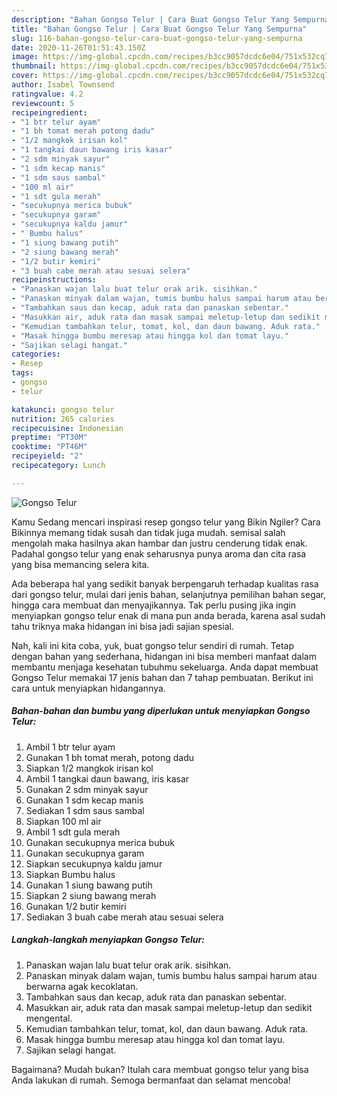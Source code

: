 ```yaml
---
description: "Bahan Gongso Telur | Cara Buat Gongso Telur Yang Sempurna"
title: "Bahan Gongso Telur | Cara Buat Gongso Telur Yang Sempurna"
slug: 116-bahan-gongso-telur-cara-buat-gongso-telur-yang-sempurna
date: 2020-11-26T01:51:43.150Z
image: https://img-global.cpcdn.com/recipes/b3cc9057dcdc6e04/751x532cq70/gongso-telur-foto-resep-utama.jpg
thumbnail: https://img-global.cpcdn.com/recipes/b3cc9057dcdc6e04/751x532cq70/gongso-telur-foto-resep-utama.jpg
cover: https://img-global.cpcdn.com/recipes/b3cc9057dcdc6e04/751x532cq70/gongso-telur-foto-resep-utama.jpg
author: Isabel Townsend
ratingvalue: 4.2
reviewcount: 5
recipeingredient:
- "1 btr telur ayam"
- "1 bh tomat merah potong dadu"
- "1/2 mangkok irisan kol"
- "1 tangkai daun bawang iris kasar"
- "2 sdm minyak sayur"
- "1 sdm kecap manis"
- "1 sdm saus sambal"
- "100 ml air"
- "1 sdt gula merah"
- "secukupnya merica bubuk"
- "secukupnya garam"
- "secukupnya kaldu jamur"
- " Bumbu halus"
- "1 siung bawang putih"
- "2 siung bawang merah"
- "1/2 butir kemiri"
- "3 buah cabe merah atau sesuai selera"
recipeinstructions:
- "Panaskan wajan lalu buat telur orak arik. sisihkan."
- "Panaskan minyak dalam wajan, tumis bumbu halus sampai harum atau berwarna agak kecoklatan."
- "Tambahkan saus dan kecap, aduk rata dan panaskan sebentar."
- "Masukkan air, aduk rata dan masak sampai meletup-letup dan sedikit mengental."
- "Kemudian tambahkan telur, tomat, kol, dan daun bawang. Aduk rata."
- "Masak hingga bumbu meresap atau hingga kol dan tomat layu."
- "Sajikan selagi hangat."
categories:
- Resep
tags:
- gongso
- telur

katakunci: gongso telur 
nutrition: 265 calories
recipecuisine: Indonesian
preptime: "PT30M"
cooktime: "PT46M"
recipeyield: "2"
recipecategory: Lunch

---
```



![Gongso Telur](https://img-global.cpcdn.com/recipes/b3cc9057dcdc6e04/751x532cq70/gongso-telur-foto-resep-utama.jpg)

Kamu Sedang mencari inspirasi resep gongso telur yang Bikin Ngiler? Cara Bikinnya memang tidak susah dan tidak juga mudah. semisal salah mengolah maka hasilnya akan hambar dan justru cenderung tidak enak. Padahal gongso telur yang enak seharusnya punya aroma dan cita rasa yang bisa memancing selera kita.

Ada beberapa hal yang sedikit banyak berpengaruh terhadap kualitas rasa dari gongso telur, mulai dari jenis bahan, selanjutnya pemilihan bahan segar, hingga cara membuat dan menyajikannya. Tak perlu pusing jika ingin menyiapkan gongso telur enak di mana pun anda berada, karena asal sudah tahu triknya maka hidangan ini bisa jadi sajian spesial.




Nah, kali ini kita coba, yuk, buat gongso telur sendiri di rumah. Tetap dengan bahan yang sederhana, hidangan ini bisa memberi manfaat dalam membantu menjaga kesehatan tubuhmu sekeluarga. Anda dapat membuat Gongso Telur memakai 17 jenis bahan dan 7 tahap pembuatan. Berikut ini cara untuk menyiapkan hidangannya.

<!--inarticleads1-->

##### Bahan-bahan dan bumbu yang diperlukan untuk menyiapkan Gongso Telur:

1. Ambil 1 btr telur ayam
1. Gunakan 1 bh tomat merah, potong dadu
1. Siapkan 1/2 mangkok irisan kol
1. Ambil 1 tangkai daun bawang, iris kasar
1. Gunakan 2 sdm minyak sayur
1. Gunakan 1 sdm kecap manis
1. Sediakan 1 sdm saus sambal
1. Siapkan 100 ml air
1. Ambil 1 sdt gula merah
1. Gunakan secukupnya merica bubuk
1. Gunakan secukupnya garam
1. Siapkan secukupnya kaldu jamur
1. Siapkan  Bumbu halus
1. Gunakan 1 siung bawang putih
1. Siapkan 2 siung bawang merah
1. Gunakan 1/2 butir kemiri
1. Sediakan 3 buah cabe merah atau sesuai selera




<!--inarticleads2-->

##### Langkah-langkah menyiapkan Gongso Telur:

1. Panaskan wajan lalu buat telur orak arik. sisihkan.
1. Panaskan minyak dalam wajan, tumis bumbu halus sampai harum atau berwarna agak kecoklatan.
1. Tambahkan saus dan kecap, aduk rata dan panaskan sebentar.
1. Masukkan air, aduk rata dan masak sampai meletup-letup dan sedikit mengental.
1. Kemudian tambahkan telur, tomat, kol, dan daun bawang. Aduk rata.
1. Masak hingga bumbu meresap atau hingga kol dan tomat layu.
1. Sajikan selagi hangat.




Bagaimana? Mudah bukan? Itulah cara membuat gongso telur yang bisa Anda lakukan di rumah. Semoga bermanfaat dan selamat mencoba!
